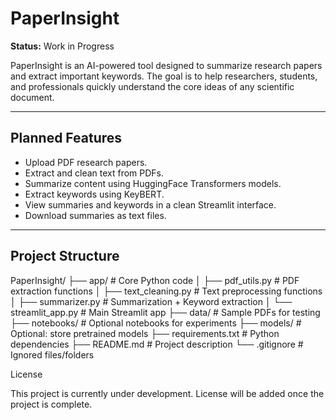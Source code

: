# PaperInsight

**Status:** Work in Progress

PaperInsight is an AI-powered tool designed to summarize research papers and extract important keywords. The goal is to help researchers, students, and professionals quickly understand the core ideas of any scientific document.

---

## Planned Features

- Upload PDF research papers.
- Extract and clean text from PDFs.
- Summarize content using HuggingFace Transformers models.
- Extract keywords using KeyBERT.
- View summaries and keywords in a clean Streamlit interface.
- Download summaries as text files.

---

## Project Structure

PaperInsight/
├── app/ # Core Python code
│ ├── pdf_utils.py # PDF extraction functions
│ ├── text_cleaning.py # Text preprocessing functions
│ ├── summarizer.py # Summarization + Keyword extraction
│ └── streamlit_app.py # Main Streamlit app
├── data/ # Sample PDFs for testing
├── notebooks/ # Optional notebooks for experiments
├── models/ # Optional: store pretrained models
├── requirements.txt # Python dependencies
├── README.md # Project description
└── .gitignore # Ignored files/folders


License

This project is currently under development. License will be added once the project is complete.
